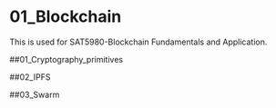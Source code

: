 # 01_Blockchain
This is used for SAT5980-Blockchain Fundamentals and Application.

##01_Cryptography_primitives

##02_IPFS

##03_Swarm
